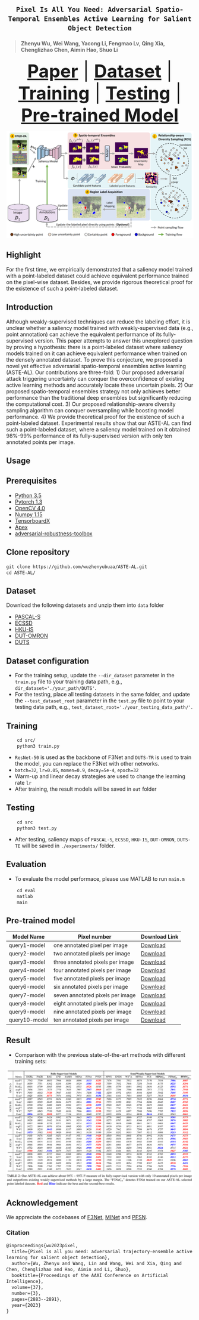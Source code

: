 ## <p align=center> `Pixel Is All You Need: Adversarial Spatio-Temporal Ensembles Active Learning for Salient Object Detection` </p>
> #### Zhenyu Wu, Wei Wang, Yacong Li, Fengmao Lv, Qing Xia, Chenglizhao Chen, Aimin Hao, Shuo Li </sup>


<font size=7><div align='center' > <a href=https://arxiv.org/abs/2212.06493>**Paper**</a> | [**Dataset**](#dataset)   | [**Training**](#training) | [**Testing**](#Testing) | [**Pre-trained Model**](#training)  </div></font>

![arch](README.assets/pipeline.png)


## Highlight 

For the first time, we empirically demonstrated that a saliency model trained with a point-labeled dataset could achieve equivalent performance trained on the pixel-wise dataset. Besides, we provide rigorous theoretical proof for the existence of such a point-labeled dataset.

## Introduction

Although weakly-supervised techniques can reduce the labeling effort, it is unclear whether a saliency model trained with weakly-supervised data (e.g., point annotation) can achieve the equivalent performance of its fully-supervised version. This paper attempts to answer this unexplored question by proving a hypothesis: there is a point-labeled dataset where saliency models trained on it can achieve equivalent performance when trained on the densely annotated dataset. To prove this conjecture, we proposed a novel yet effective adversarial spatio-temporal ensembles active learning (ASTE-AL). Our contributions are three-fold:  1) Our proposed adversarial attack triggering uncertainty can conquer the overconfidence of existing active learning methods and accurately locate these uncertain pixels. 2) Our proposed spatio-temporal ensembles strategy not only achieves better performance than the traditional deep ensembles but significantly reducing the computational cost. 3) Our proposed relationship-aware diversity sampling algorithm can conquer oversampling while boosting model performance. 4) We provide theoretical proof for the existence of such a point-labeled dataset. Experimental results show that our ASTE-AL can find such a point-labeled dataset, where a saliency model trained on it obtained 98\%-99\% performance of its fully-supervised version with only ten annotated points per image. 


## Usage

## Prerequisites
- [Python 3.5](https://www.python.org/)
- [Pytorch 1.3](http://pytorch.org/)
- [OpenCV 4.0](https://opencv.org/)
- [Numpy 1.15](https://numpy.org/)
- [TensorboardX](https://github.com/lanpa/tensorboardX)
- [Apex](https://github.com/NVIDIA/apex)
- [adversarial-robustness-toolbox](https://github.com/Trusted-AI/adversarial-robustness-toolbox)


## Clone repository

```shell
git clone https://github.com/wuzhenyubuaa/ASTE-AL.git
cd ASTE-AL/
```

## Dataset

Download the following datasets and unzip them into `data` folder

- [PASCAL-S](http://cbi.gatech.edu/salobj/)
- [ECSSD](http://www.cse.cuhk.edu.hk/leojia/projects/hsaliency/dataset.html)
- [HKU-IS](https://i.cs.hku.hk/~gbli/deep_saliency.html)
- [DUT-OMRON](http://saliencydetection.net/dut-omron/)
- [DUTS](http://saliencydetection.net/duts/)

## Dataset configuration

- For the training setup, update the `--dir_dataset` parameter in the `train.py` file to your training data path, e.g., `dir_dataset='./your_path/DUTS'`.
- For the testing, place all testing datasets in the same folder, and update the `--test_dataset_root` parameter in the `test.py` file to point to your testing data path, e.g., `test_dataset_root='./your_testing_data_path/'`.



## Training

```shell
    cd src/
    python3 train.py
```
- `ResNet-50` is used as the backbone of F3Net and `DUTS-TR` is used to train the model, you can replace the F3Net with other networks.
- `batch=32`, `lr=0.05`, `momen=0.9`, `decay=5e-4`, `epoch=32`
- Warm-up and linear decay strategies are used to change the learning rate `lr`
- After training, the result models will be saved in `out` folder

## Testing

```shell
    cd src
    python3 test.py
```
- After testing, saliency maps of `PASCAL-S`, `ECSSD`, `HKU-IS`, `DUT-OMRON`, `DUTS-TE` will be saved in `./experiments/` folder.



## Evaluation
- To evaluate the model performace, please use MATLAB to run `main.m`
```shell
    cd eval
    matlab
    main
```

## Pre-trained model 

| Model Name        | Pixel number      | Download Link                                    |
|-------------------|-------------------|--------------------------------------------------|
| query1-model         | one annotated pixel per image    | [Download](https://drive.google.com/file/d/1mqyId2epw_V9UC7kgNLTrUNFTHpOAmYn/view?usp=drive_link)     |
| query2-model         | two annotated pixels per image    | [Download](https://drive.google.com/file/d/1zAUoYLWgLVDa5XcmC4C_mZ8x7X68yqPE/view?usp=drive_link)     |
| query3-model         | three annotated pixels per image    | [Download](https://drive.google.com/file/d/1uIt811x2hex7V3AnImsNGcSJprmtXJsh/view?usp=drive_link)   |
| query4-model         | four annotated pixels per image    | [Download](https://drive.google.com/file/d/1H15ag5bGvBtI0DGFY8FqK9P9OhPqrrrJ/view?usp=drive_link)     |
| query5-model         | five annotated pixels per image    | [Download](https://drive.google.com/file/d/1S6CSl7bpKXtvLZcHxG1bs9N37j68Dsti/view?usp=drive_link)     |
| query6-model         | six annotated pixels per image    | [Download](https://drive.google.com/file/d/1v-2nOvZRYbBCdeVCf9AO3kaoMUgyqhW1/view?usp=drive_link)     |
| query7-model         | seven annotated pixels per image    | [Download](https://drive.google.com/file/d/1XuPJY6NxF72D9rKhPiJphpJRJMSpNSac/view?usp=drive_link)    |
| query8-model         | eight annotated pixels per image    | [Download](https://drive.google.com/file/d/1Zt2KqC3xbOE5mGq_2qK4Fb2_zQ5SHPtA/view?usp=drive_link)    |
| query9-model         | nine annotated pixels per image    | [Download](https://drive.google.com/file/d/1ztoLDiNbWVhxVvhpjDkgPlAg0CJWqaeP/view?usp=drive_link)     |
| query10-model         | ten annotated pixels per image    | [Download](https://drive.google.com/file/d/1vxipQV3GqRP5w4fK7aTcfcOREI37VGp4/view?usp=drive_link)     |

## Result

+ Comparison with the previous state-of-the-art methods with different training sets:

![image-20220601123106208](README.assets/results.png)


## Acknowledgement

We appreciate the codebases of [F3Net](https://github.com/weijun88/F3Net), [MINet](https://github.com/lartpang/MINet) and [PFSN](https://github.com/iCVTEAM/PFSNet).

### Citation

```
@inproceedings{wu2023pixel,
  title={Pixel is all you need: adversarial trajectory-ensemble active learning for salient object detection},
  author={Wu, Zhenyu and Wang, Lin and Wang, Wei and Xia, Qing and Chen, Chenglizhao and Hao, Aimin and Li, Shuo},
  booktitle={Proceedings of the AAAI Conference on Artificial Intelligence},
  volume={37},
  number={3},
  pages={2883--2891},
  year={2023}
}
```


